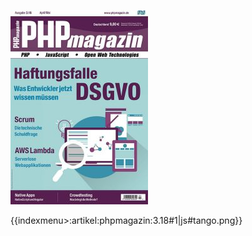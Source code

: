 ![No alt text available](/artikel/phpmagazin/php-magazin-3-18_cover_595x842-220x311.jpg)

{{indexmenu>:artikel:phpmagazin:3.18#1|js#tango.png}}